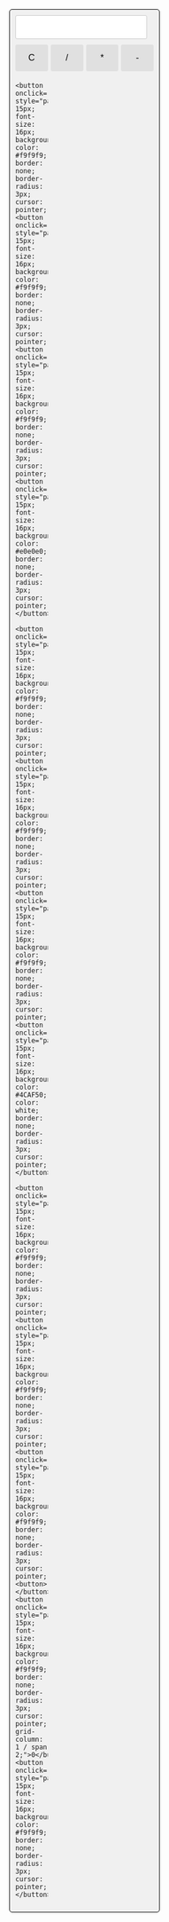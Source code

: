 <!DOCTYPE html>
<html>
<head>
<title>Basic Calculator</title>
</head>
<body>

<div style="width: 250px; border: 1px solid black; padding: 10px; border-radius: 5px; background-color: #f0f0f0;">
  <input type="text" id="display" style="width: 95%; margin-bottom: 10px; padding: 10px; font-size: 18px; text-align: right; border: 1px solid #ccc; border-radius: 3px;">

  <div style="display: grid; grid-template-columns: repeat(4, 1fr); grid-gap: 5px;">
    <button onclick="clearDisplay()" style="padding: 15px; font-size: 16px; background-color: #e0e0e0; border: none; border-radius: 3px; cursor: pointer;">C</button>
    <button onclick="appendToDisplay('/')" style="padding: 15px; font-size: 16px; background-color: #e0e0e0; border: none; border-radius: 3px; cursor: pointer;">/</button>
    <button onclick="appendToDisplay('*')" style="padding: 15px; font-size: 16px; background-color: #e0e0e0; border: none; border-radius: 3px; cursor: pointer;">*</button>
    <button onclick="appendToDisplay('-')" style="padding: 15px; font-size: 16px; background-color: #e0e0e0; border: none; border-radius: 3px; cursor: pointer;">-</button>

    <button onclick="appendToDisplay('7')" style="padding: 15px; font-size: 16px; background-color: #f9f9f9; border: none; border-radius: 3px; cursor: pointer;">7</button>
    <button onclick="appendToDisplay('8')" style="padding: 15px; font-size: 16px; background-color: #f9f9f9; border: none; border-radius: 3px; cursor: pointer;">8</button>
    <button onclick="appendToDisplay('9')" style="padding: 15px; font-size: 16px; background-color: #f9f9f9; border: none; border-radius: 3px; cursor: pointer;">9</button>
    <button onclick="appendToDisplay('+')" style="padding: 15px; font-size: 16px; background-color: #e0e0e0; border: none; border-radius: 3px; cursor: pointer;">+</button>

    <button onclick="appendToDisplay('4')" style="padding: 15px; font-size: 16px; background-color: #f9f9f9; border: none; border-radius: 3px; cursor: pointer;">4</button>
    <button onclick="appendToDisplay('5')" style="padding: 15px; font-size: 16px; background-color: #f9f9f9; border: none; border-radius: 3px; cursor: pointer;">5</button>
    <button onclick="appendToDisplay('6')" style="padding: 15px; font-size: 16px; background-color: #f9f9f9; border: none; border-radius: 3px; cursor: pointer;">6</button>
    <button onclick="calculate()" style="padding: 15px; font-size: 16px; background-color: #4CAF50; color: white; border: none; border-radius: 3px; cursor: pointer;">=</button>

    <button onclick="appendToDisplay('1')" style="padding: 15px; font-size: 16px; background-color: #f9f9f9; border: none; border-radius: 3px; cursor: pointer;">1</button>
    <button onclick="appendToDisplay('2')" style="padding: 15px; font-size: 16px; background-color: #f9f9f9; border: none; border-radius: 3px; cursor: pointer;">2</button>
    <button onclick="appendToDisplay('3')" style="padding: 15px; font-size: 16px; background-color: #f9f9f9; border: none; border-radius: 3px; cursor: pointer;">3</button>
    <button></button> <button onclick="appendToDisplay('0')" style="padding: 15px; font-size: 16px; background-color: #f9f9f9; border: none; border-radius: 3px; cursor: pointer; grid-column: 1 / span 2;">0</button>
    <button onclick="appendToDisplay('.')" style="padding: 15px; font-size: 16px; background-color: #f9f9f9; border: none; border-radius: 3px; cursor: pointer;">.</button>
  </div>
</div>

<script>
  let display = document.getElementById('display');

  function appendToDisplay(value) {
    display.value += value;
  }

  function clearDisplay() {
    display.value = '';
  }

  function calculate() {
    try {
      display.value = eval(display.value);
    } catch (error) {
      display.value = 'Error';
    }
  }
</script>

</body>
</html>
